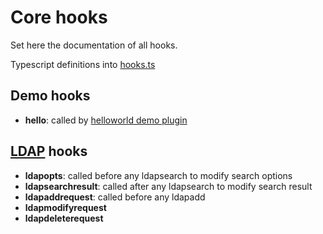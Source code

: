 # Core hooks

Set here the documentation of all hooks.

Typescript definitions into [hooks.ts](./src/hooks.ts)

## Demo hooks

- **hello**: called by [helloworld demo plugin](./src/plugins/helloworld.ts)

## [LDAP](./src/lib/ldapActions.ts) hooks

- **ldapopts**: called before any ldapsearch to modify search options
- **ldapsearchresult**: called after any ldapsearch to modify search result
- **ldapaddrequest**: called before any ldapadd
- **ldapmodifyrequest**
- **ldapdeleterequest**
